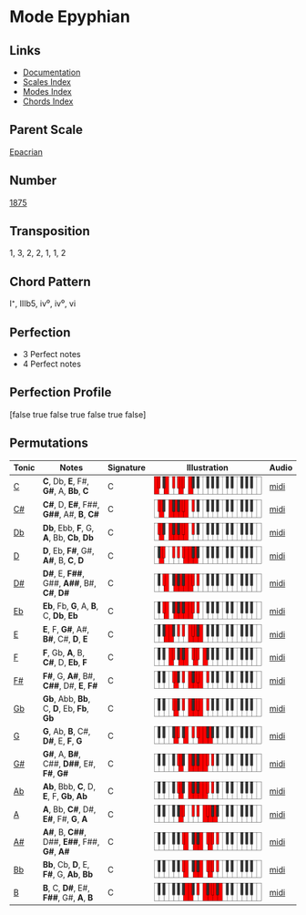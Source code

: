 # Mode Epyphian

## Links

- [Documentation](README.md)
- [Scales Index](Scales.md)
- [Modes Index](Modes.md)
- [Chords Index](Chords.md)

## Parent Scale

[Epacrian](ScaleEpacrian.md)

## Number

[1875](https://ianring.com/musictheory/scales/1875)

## Transposition

1, 3, 2, 2, 1, 1, 2

## Chord Pattern

I⁺, IIIb5, iv⁰, iv⁰, vi

## Perfection

- 3 Perfect notes
- 4 Perfect notes

## Perfection Profile

[false true false true false true false]

## Permutations

| Tonic | Notes | Signature | Illustration | Audio |
|-------|-------|-----------|--------------|-------|
| [C](ModeCNaturalEpyphian.md) | **C**, Db, **E**, F#, **G#**, A, **Bb**, **C** | C | ![CNaturalEpyphian](ModeCNaturalEpyphian.png) | [midi](https://github.com/edipermadi/music/blob/main/docs/ModeCNaturalEpyphian.mid?raw=true) |
| [C#](ModeCSharpEpyphian.md) | **C#**, D, **E#**, F##, **G##**, A#, **B**, **C#** | C | ![CSharpEpyphian](ModeCSharpEpyphian.png) | [midi](https://github.com/edipermadi/music/blob/main/docs/ModeCSharpEpyphian.mid?raw=true) |
| [Db](ModeDFlatEpyphian.md) | **Db**, Ebb, **F**, G, **A**, Bb, **Cb**, **Db** | C | ![DFlatEpyphian](ModeDFlatEpyphian.png) | [midi](https://github.com/edipermadi/music/blob/main/docs/ModeDFlatEpyphian.mid?raw=true) |
| [D](ModeDNaturalEpyphian.md) | **D**, Eb, **F#**, G#, **A#**, B, **C**, **D** | C | ![DNaturalEpyphian](ModeDNaturalEpyphian.png) | [midi](https://github.com/edipermadi/music/blob/main/docs/ModeDNaturalEpyphian.mid?raw=true) |
| [D#](ModeDSharpEpyphian.md) | **D#**, E, **F##**, G##, **A##**, B#, **C#**, **D#** | C | ![DSharpEpyphian](ModeDSharpEpyphian.png) | [midi](https://github.com/edipermadi/music/blob/main/docs/ModeDSharpEpyphian.mid?raw=true) |
| [Eb](ModeEFlatEpyphian.md) | **Eb**, Fb, **G**, A, **B**, C, **Db**, **Eb** | C | ![EFlatEpyphian](ModeEFlatEpyphian.png) | [midi](https://github.com/edipermadi/music/blob/main/docs/ModeEFlatEpyphian.mid?raw=true) |
| [E](ModeENaturalEpyphian.md) | **E**, F, **G#**, A#, **B#**, C#, **D**, **E** | C | ![ENaturalEpyphian](ModeENaturalEpyphian.png) | [midi](https://github.com/edipermadi/music/blob/main/docs/ModeENaturalEpyphian.mid?raw=true) |
| [F](ModeFNaturalEpyphian.md) | **F**, Gb, **A**, B, **C#**, D, **Eb**, **F** | C | ![FNaturalEpyphian](ModeFNaturalEpyphian.png) | [midi](https://github.com/edipermadi/music/blob/main/docs/ModeFNaturalEpyphian.mid?raw=true) |
| [F#](ModeFSharpEpyphian.md) | **F#**, G, **A#**, B#, **C##**, D#, **E**, **F#** | C | ![FSharpEpyphian](ModeFSharpEpyphian.png) | [midi](https://github.com/edipermadi/music/blob/main/docs/ModeFSharpEpyphian.mid?raw=true) |
| [Gb](ModeGFlatEpyphian.md) | **Gb**, Abb, **Bb**, C, **D**, Eb, **Fb**, **Gb** | C | ![GFlatEpyphian](ModeGFlatEpyphian.png) | [midi](https://github.com/edipermadi/music/blob/main/docs/ModeGFlatEpyphian.mid?raw=true) |
| [G](ModeGNaturalEpyphian.md) | **G**, Ab, **B**, C#, **D#**, E, **F**, **G** | C | ![GNaturalEpyphian](ModeGNaturalEpyphian.png) | [midi](https://github.com/edipermadi/music/blob/main/docs/ModeGNaturalEpyphian.mid?raw=true) |
| [G#](ModeGSharpEpyphian.md) | **G#**, A, **B#**, C##, **D##**, E#, **F#**, **G#** | C | ![GSharpEpyphian](ModeGSharpEpyphian.png) | [midi](https://github.com/edipermadi/music/blob/main/docs/ModeGSharpEpyphian.mid?raw=true) |
| [Ab](ModeAFlatEpyphian.md) | **Ab**, Bbb, **C**, D, **E**, F, **Gb**, **Ab** | C | ![AFlatEpyphian](ModeAFlatEpyphian.png) | [midi](https://github.com/edipermadi/music/blob/main/docs/ModeAFlatEpyphian.mid?raw=true) |
| [A](ModeANaturalEpyphian.md) | **A**, Bb, **C#**, D#, **E#**, F#, **G**, **A** | C | ![ANaturalEpyphian](ModeANaturalEpyphian.png) | [midi](https://github.com/edipermadi/music/blob/main/docs/ModeANaturalEpyphian.mid?raw=true) |
| [A#](ModeASharpEpyphian.md) | **A#**, B, **C##**, D##, **E##**, F##, **G#**, **A#** | C | ![ASharpEpyphian](ModeASharpEpyphian.png) | [midi](https://github.com/edipermadi/music/blob/main/docs/ModeASharpEpyphian.mid?raw=true) |
| [Bb](ModeBFlatEpyphian.md) | **Bb**, Cb, **D**, E, **F#**, G, **Ab**, **Bb** | C | ![BFlatEpyphian](ModeBFlatEpyphian.png) | [midi](https://github.com/edipermadi/music/blob/main/docs/ModeBFlatEpyphian.mid?raw=true) |
| [B](ModeBNaturalEpyphian.md) | **B**, C, **D#**, E#, **F##**, G#, **A**, **B** | C | ![BNaturalEpyphian](ModeBNaturalEpyphian.png) | [midi](https://github.com/edipermadi/music/blob/main/docs/ModeBNaturalEpyphian.mid?raw=true) |
